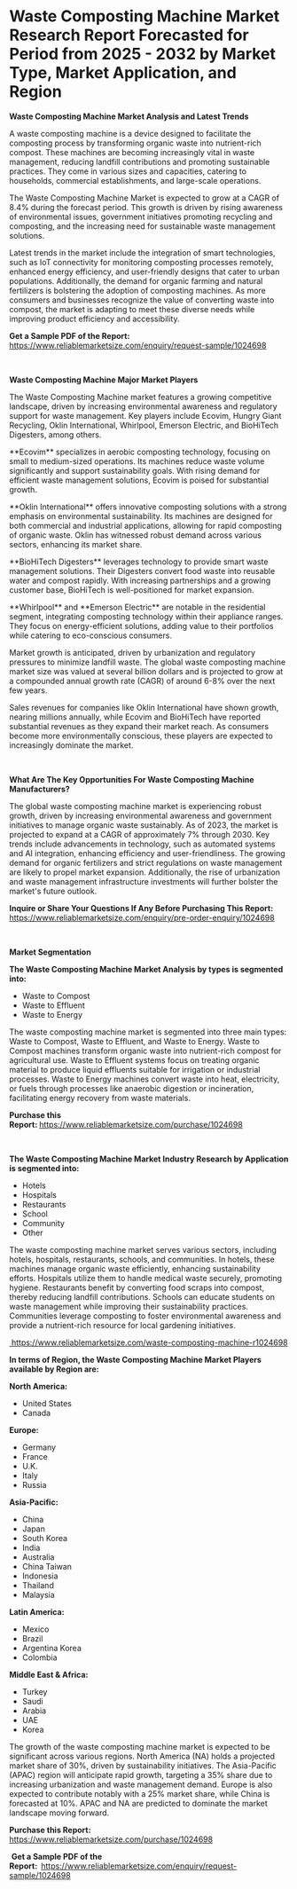 <p><h1>Waste Composting Machine Market Research Report Forecasted for Period from 2025 -  2032 by Market Type, Market Application, and Region</h1></p><p><strong>Waste Composting Machine Market Analysis and Latest Trends</strong></p>
<p><p>A waste composting machine is a device designed to facilitate the composting process by transforming organic waste into nutrient-rich compost. These machines are becoming increasingly vital in waste management, reducing landfill contributions and promoting sustainable practices. They come in various sizes and capacities, catering to households, commercial establishments, and large-scale operations.</p><p>The Waste Composting Machine Market is expected to grow at a CAGR of 8.4% during the forecast period. This growth is driven by rising awareness of environmental issues, government initiatives promoting recycling and composting, and the increasing need for sustainable waste management solutions. </p><p>Latest trends in the market include the integration of smart technologies, such as IoT connectivity for monitoring composting processes remotely, enhanced energy efficiency, and user-friendly designs that cater to urban populations. Additionally, the demand for organic farming and natural fertilizers is bolstering the adoption of composting machines. As more consumers and businesses recognize the value of converting waste into compost, the market is adapting to meet these diverse needs while improving product efficiency and accessibility.</p></p>
<p><strong>Get a Sample PDF of the Report:&nbsp;</strong> <a href="https://www.reliablemarketsize.com/enquiry/request-sample/1024698?utm_campaign=2442&utm_medium=2&utm_source=Github&utm_content=ia&utm_term=17042025&utm_id=waste-composting-machine">https://www.reliablemarketsize.com/enquiry/request-sample/1024698</a></p>
<p>&nbsp;</p>
<p><strong>Waste Composting Machine Major Market Players</strong></p>
<p><p>The Waste Composting Machine market features a growing competitive landscape, driven by increasing environmental awareness and regulatory support for waste management. Key players include Ecovim, Hungry Giant Recycling, Oklin International, Whirlpool, Emerson Electric, and BioHiTech Digesters, among others.</p><p>**Ecovim** specializes in aerobic composting technology, focusing on small to medium-sized operations. Its machines reduce waste volume significantly and support sustainability goals. With rising demand for efficient waste management solutions, Ecovim is poised for substantial growth.</p><p>**Oklin International** offers innovative composting solutions with a strong emphasis on environmental sustainability. Its machines are designed for both commercial and industrial applications, allowing for rapid composting of organic waste. Oklin has witnessed robust demand across various sectors, enhancing its market share.</p><p>**BioHiTech Digesters** leverages technology to provide smart waste management solutions. Their Digesters convert food waste into reusable water and compost rapidly. With increasing partnerships and a growing customer base, BioHiTech is well-positioned for market expansion.</p><p>**Whirlpool** and **Emerson Electric** are notable in the residential segment, integrating composting technology within their appliance ranges. They focus on energy-efficient solutions, adding value to their portfolios while catering to eco-conscious consumers.</p><p>Market growth is anticipated, driven by urbanization and regulatory pressures to minimize landfill waste. The global waste composting machine market size was valued at several billion dollars and is projected to grow at a compounded annual growth rate (CAGR) of around 6-8% over the next few years.</p><p>Sales revenues for companies like Oklin International have shown growth, nearing millions annually, while Ecovim and BioHiTech have reported substantial revenues as they expand their market reach. As consumers become more environmentally conscious, these players are expected to increasingly dominate the market.</p></p>
<p>&nbsp;</p>
<p><strong>What Are The Key Opportunities For Waste Composting Machine Manufacturers?</strong></p>
<p><p>The global waste composting machine market is experiencing robust growth, driven by increasing environmental awareness and government initiatives to manage organic waste sustainably. As of 2023, the market is projected to expand at a CAGR of approximately 7% through 2030. Key trends include advancements in technology, such as automated systems and AI integration, enhancing efficiency and user-friendliness. The growing demand for organic fertilizers and strict regulations on waste management are likely to propel market expansion. Additionally, the rise of urbanization and waste management infrastructure investments will further bolster the market's future outlook.</p></p>
<p><strong>Inquire or Share Your Questions If Any Before Purchasing This Report:</strong> <a href="https://www.reliablemarketsize.com/enquiry/pre-order-enquiry/1024698?utm_campaign=2442&utm_medium=2&utm_source=Github&utm_content=ia&utm_term=17042025&utm_id=waste-composting-machine">https://www.reliablemarketsize.com/enquiry/pre-order-enquiry/1024698</a></p>
<p>&nbsp;</p>
<p><strong>Market Segmentation</strong></p>
<p><strong>The Waste Composting Machine Market Analysis by types is segmented into:</strong></p>
<p><ul><li>Waste to Compost</li><li>Waste to Effluent</li><li>Waste to Energy</li></ul></p>
<p><p>The waste composting machine market is segmented into three main types: Waste to Compost, Waste to Effluent, and Waste to Energy. Waste to Compost machines transform organic waste into nutrient-rich compost for agricultural use. Waste to Effluent systems focus on treating organic material to produce liquid effluents suitable for irrigation or industrial processes. Waste to Energy machines convert waste into heat, electricity, or fuels through processes like anaerobic digestion or incineration, facilitating energy recovery from waste materials.</p></p>
<p><strong>Purchase this Report:&nbsp;</strong><a href="https://www.reliablemarketsize.com/purchase/1024698?utm_campaign=2442&utm_medium=2&utm_source=Github&utm_content=ia&utm_term=17042025&utm_id=waste-composting-machine">https://www.reliablemarketsize.com/purchase/1024698</a></p>
<p>&nbsp;</p>
<p><strong>The Waste Composting Machine Market Industry Research by Application is segmented into:</strong></p>
<p><ul><li>Hotels</li><li>Hospitals</li><li>Restaurants</li><li>School</li><li>Community</li><li>Other</li></ul></p>
<p><p>The waste composting machine market serves various sectors, including hotels, hospitals, restaurants, schools, and communities. In hotels, these machines manage organic waste efficiently, enhancing sustainability efforts. Hospitals utilize them to handle medical waste securely, promoting hygiene. Restaurants benefit by converting food scraps into compost, thereby reducing landfill contributions. Schools can educate students on waste management while improving their sustainability practices. Communities leverage composting to foster environmental awareness and provide a nutrient-rich resource for local gardening initiatives.</p></p>
<p><a href="https://www.reliablemarketsize.com/waste-composting-machine-r1024698?utm_campaign=2442&utm_medium=2&utm_source=Github&utm_content=ia&utm_term=17042025&utm_id=waste-composting-machine">&nbsp;https://www.reliablemarketsize.com/waste-composting-machine-r1024698</a></p>
<p><strong>In terms of Region, the Waste Composting Machine Market Players available by Region are:</strong></p>
<p>
    <p> <strong> North America: </strong>
        <ul>
            <li>United States</li>
            <li>Canada</li>
        </ul>
        </p> 
    <p> <strong> Europe: </strong>
        <ul>
            <li>Germany</li>
            <li>France</li>
            <li>U.K.</li>
            <li>Italy</li>
            <li>Russia</li>
        </ul>
        </p> 
    <p> <strong> Asia-Pacific: </strong>
        <ul>
            <li>China</li>
            <li>Japan</li>
            <li>South Korea</li>
            <li>India</li>
            <li>Australia</li>
            <li>China Taiwan</li>
            <li>Indonesia</li>
            <li>Thailand</li>
            <li>Malaysia</li>
        </ul>
        </p> 
    <p> <strong> Latin America: </strong>
        <ul>
            <li>Mexico</li>
            <li>Brazil</li>
            <li>Argentina Korea</li>
            <li>Colombia</li>
        </ul>
        </p> 
    <p> <strong> Middle East & Africa: </strong>
        <ul>
            <li>Turkey</li>
            <li>Saudi</li>
            <li>Arabia</li>
            <li>UAE</li>
            <li>Korea</li>
        </ul>
    </p>
    </p>
<p><p>The growth of the waste composting machine market is expected to be significant across various regions. North America (NA) holds a projected market share of 30%, driven by sustainability initiatives. The Asia-Pacific (APAC) region will anticipate rapid growth, targeting a 35% share due to increasing urbanization and waste management demand. Europe is also expected to contribute notably with a 25% market share, while China is forecasted at 10%. APAC and NA are predicted to dominate the market landscape moving forward.</p></p>
<p><strong>Purchase this Report: </strong><a href="https://www.reliablemarketsize.com/purchase/1024698?utm_campaign=2442&utm_medium=2&utm_source=Github&utm_content=ia&utm_term=17042025&utm_id=waste-composting-machine">https://www.reliablemarketsize.com/purchase/1024698</a></p>
<p>&nbsp;<strong>Get a Sample PDF of the Report:&nbsp;&nbsp;</strong><a href="https://www.reliablemarketsize.com/enquiry/request-sample/1024698?utm_campaign=2442&utm_medium=2&utm_source=Github&utm_content=ia&utm_term=17042025&utm_id=waste-composting-machine">https://www.reliablemarketsize.com/enquiry/request-sample/1024698</a></p>
<p><strong></strong></p>
<p><p></p><p></p><p></p></p>
